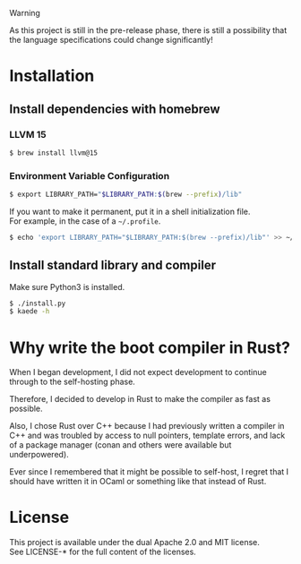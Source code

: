 > [!WARNING]
> As this project is still in the pre-release phase, there is still a possibility that the language specifications could change significantly!

# Installation

## Install dependencies with homebrew

### LLVM 15

```bash
$ brew install llvm@15
```

### Environment Variable Configuration

```bash
$ export LIBRARY_PATH="$LIBRARY_PATH:$(brew --prefix)/lib"
```

If you want to make it permanent, put it in a shell initialization file.<br/>
For example, in the case of a `~/.profile`.

```bash
$ echo 'export LIBRARY_PATH="$LIBRARY_PATH:$(brew --prefix)/lib"' >> ~/.profile
```

## Install standard library and compiler

Make sure Python3 is installed.

```bash
$ ./install.py
$ kaede -h
```

# Why write the boot compiler in Rust?

When I began development, I did not expect development to continue through to the self-hosting phase.

Therefore, I decided to develop in Rust to make the compiler as fast as possible.

Also, I chose Rust over C++ because I had previously written a compiler in C++ and was troubled by access to null pointers, template errors, and lack of a package manager (conan and others were available but underpowered).

Ever since I remembered that it might be possible to self-host, I regret that I should have written it in OCaml or something like that instead of Rust.

# License

This project is available under the dual Apache 2.0 and MIT license.<br/>
See LICENSE-\* for the full content of the licenses.
